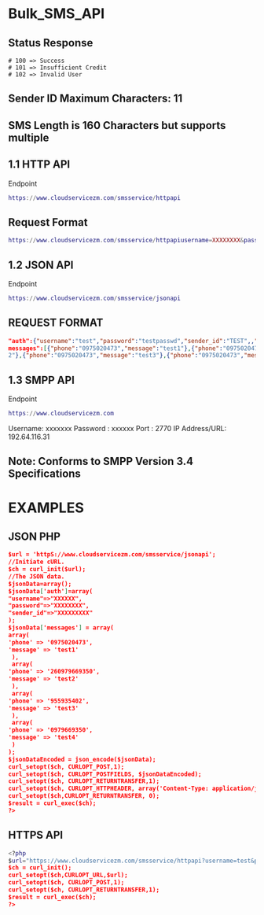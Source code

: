 # Bulk_SMS_API
## Status Response 
    # 100 => Success
    # 101 => Insufficient Credit
    # 102 => Invalid User

## Sender ID Maximum Characters: 11
## SMS Length is 160 Characters but supports multiple

## 1.1 HTTP API

Endpoint
```lua
https://www.cloudservicezm.com/smsservice/httpapi
```

## Request Format
```lua
https://www.cloudservicezm.com/smsservice/httpapiusername=XXXXXXXX&password=XXXXXXX&msg=Succesfully+delivering+SMS+&shortcode=388&sender_id=XXXXXXXXX&phone=260975020473&api_key=use_preshared
```

## 1.2 JSON API

Endpoint
```lua
https://www.cloudservicezm.com/smsservice/jsonapi
```

## REQUEST FORMAT

```json
"auth":{"username":"test","password":"testpasswd","sender_id":"TEST",,"short_code":"2345"},"
messages":[{"phone":"0975020473","message":"test1"},{"phone":"0975020473","message":"test
2"},{"phone":"0975020473","message":"test3"},{"phone":"0975020473","message":"test3"}]}
```

## 1.3 SMPP API

Endpoint
```lua
https://www.cloudservicezm.com
```

Username: xxxxxxx
Password : xxxxxx
Port : 2770
IP Address/URL: 192.64.116.31

## Note: Conforms to SMPP Version 3.4 Specifications


# EXAMPLES
## JSON PHP
```json
$url = 'httpS://www.cloudservicezm.com/smsservice/jsonapi'; 
//Initiate cURL.
$ch = curl_init($url); 
//The JSON data.
$jsonData=array();
$jsonData['auth']=array(
"username"=>"XXXXXX",
"password"=>"XXXXXXXX",
"sender_id"=>"XXXXXXXXX"
);
$jsonData['messages'] = array(
array(
'phone' => '0975020473',
'message' => 'test1'
 ),
 array(
'phone' => '260979669350',
'message' => 'test2'
 ),
 array(
'phone' => '955935402',
'message' => 'test3'
 ),
 array(
'phone' => '0979669350',
'message' => 'test4'
 )
);
$jsonDataEncoded = json_encode($jsonData);
curl_setopt($ch, CURLOPT_POST,1);
curl_setopt($ch, CURLOPT_POSTFIELDS, $jsonDataEncoded);
curl_setopt($ch, CURLOPT_RETURNTRANSFER,1); 
curl_setopt($ch, CURLOPT_HTTPHEADER, array('Content-Type: application/json')); 
curl_setopt($ch,CURLOPT_RETURNTRANSFER, 0);
$result = curl_exec($ch);
?>
```

## HTTPS API
```lua
<?php
$url="https://www.cloudservicezm.com/smsservice/httpapi?username=test&password=test&msg=test+test&shortcode=2343&sender_id=XXXXXXXXX&phone=0979669350&api_key=use_preshared”;
$ch = curl_init(); 
curl_setopt($ch,CURLOPT_URL,$url);
curl_setopt($ch, CURLOPT_POST,1);
curl_setopt($ch, CURLOPT_RETURNTRANSFER,1); 
$result = curl_exec($ch);
?>
```
